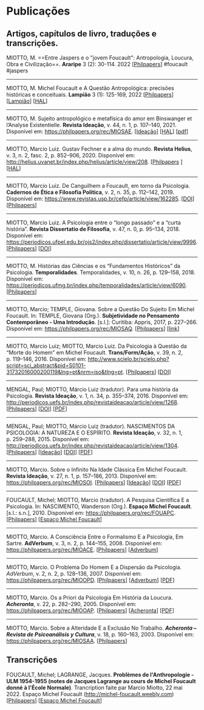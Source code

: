 # Publicações

## Artigos, capítulos de livro, traduções e transcrições.

<div class="branco" markdown="1">

MIOTTO, M. ==Entre Jaspers e o "jovem Foucault": Antropologia, Loucura, Obra e Civilização==. **Araripe** 3 (2): 30-114. 2022 [[Philpapers](https://philpapers.org/rec/MIOEJE)] #foucault #jaspers

</div>

---

MIOTTO, M. Michel Foucault e A Questão Antropológica: precisões históricas e conceituais. **Lampião** 3 (1): 125-169, 2022 [[Philpapers](https://philpapers.org/rec/MIOMFE)] [[Lampião](https://www.seer.ufal.br/index.php/lampiao/article/view/15622)]  [[HAL](https://hal.science/hal-04119186)]

---

MIOTTO, M. Sujeito antropológico e metafísica do amor em Binswanger et l’Analyse Existentielle. **Revista Ideação**, v. 44, n. 1, p. 107–140, 2021. Disponível em: <https://philpapers.org/rec/MIOSAE>. [[Ideação](http://periodicos.uefs.br/index.php/revistaideacao/article/view/7649)] [[HAL](https://hal.archives-ouvertes.fr/hal-03480835)] [[pdf](https://askesis.hypotheses.org/files/2021/12/Miotto-Sujeito-antropologico-e-metafisica-do-amor-em-Binswanger-et-l-Analyse-Existentielle.pdf)]

---

MIOTTO, Marcio Luiz. Gustav Fechner e a alma do mundo. **Revista Helius**, v. 3, n. 2, fasc. 2, p. 852–906, 2020. Disponível em: <http://helius.uvanet.br/index.php/helius/article/view/208>. [[Philpapers](https://philpapers.org/rec/MIOGFE) ] [[HAL](https://hal.archives-ouvertes.fr/hal-03182830)]

---

MIOTTO, Marcio Luiz. De Canguilhem a Foucault, em torno da Psicologia. **Cadernos de Ética e Filosofia Política**, v. 2, n. 35, p. 112–142, 2019. Disponível em: <https://www.revistas.usp.br/cefp/article/view/162285>. [[DOI](https://doi.org/10.11606/issn.1517-0128.v2i35p112-142)] [[Philpapers](https://philpapers.org/rec/MIODCA)]

---

MIOTTO, Marcio Luiz. A Psicologia entre o “longo passado” e a “curta história”. **Revista Dissertatio de Filosofia**, v. 47, n. 0, p. 95–134, 2018. Disponível em: <https://periodicos.ufpel.edu.br/ojs2/index.php/dissertatio/article/view/9996>. [[Philpapers](https://philpapers.org/rec/LUIAPE)] [[DOI](http://dx.doi.org/10.15210/dissertatio.v47i0.9996)]

---

MIOTTO, M. Histórias das Ciências e os “Fundamentos Históricos” da Psicologia. **Temporalidades**. Temporalidades, v. 10, n. 26, p. 129–158, 2018. Disponível em: <https://periodicos.ufmg.br/index.php/temporalidades/article/view/6090>. [[Philpapers](https://philpapers.org/rec/LUIHDC)]

---

MIOTTO, Marcio; TEMPLE, Giovana. Sobre a Questão Do Sujeito Em Michel Foucault. In: TEMPLE, Giovana (Org.). **Subjetividade no Pensamento Contemporâneo - Uma Introdução**. [s.l.]: Curitiba: Appris, 2017, p. 227–266. Disponível em: <https://philpapers.org/rec/MIOSAQ>. [[Philpapers](https://philpapers.org/rec/MIOSAQ)] [[link](https://www.editoraappris.com.br/produto/1947-subjetividade-no-pensamento-do-sculo-xx-uma-introduo)]

---

MIOTTO, Marcio Luiz; MIOTTO, Marcio Luiz. Da Psicologia à Questão da “Morte do Homem” em Michel Foucault. **Trans/Form/Ação**, v. 39, n. 2, p. 119–146, 2016. Disponível em: <http://www.scielo.br/scielo.php?script=sci_abstract&pid=S0101-31732016000200119&lng=pt&nrm=iso&tlng=pt>. [[Philpapers](https://philpapers.org/rec/MIODP)] [[DOI](http://dx.doi.org/10.1590/s0101-31732016000200007)]

---

MENGAL, Paul; MIOTTO, Márcio Luiz (tradutor). Para uma história da Psicologia. **Revista Ideação**, v. 1, n. 34, p. 355–374, 2016. Disponível em: <http://periodicos.uefs.br/index.php/revistaideacao/article/view/1268>. [[Philpapers](https://philpapers.org/rec/MENPUH)] [[DOI](http://dx.doi.org/10.13102/ideac.v1i34.1268)] [[PDF](https://askesis.hypotheses.org/mengal-para-uma-historia-da-psicologia-miotto-trad-ideacao-n34_jul_dez2016)]

---

MENGAL, Paul; MIOTTO, Márcio Luiz (tradutor). NASCIMENTOS DA PSICOLOGIA: A NATUREZA E O ESPÍRITO. **Revista Ideação**, v. 32, n. 1, p. 259–288, 2015. Disponível em: <http://periodicos.uefs.br/index.php/revistaideacao/article/view/1304>. [[Philpapers](https://philpapers.org/rec/MENNDP-3)] [[Ideação](http://periodicos.uefs.br/index.php/revistaideacao/article/view/1304)] [[DOI](http://dx.doi.org/10.13102/ideac.v1i32.1304)] [[PDF](https://askesis.hypotheses.org/files/2020/11/Mengal-Nascimentos-da-Psicologia-A-Natureza-e-o-Espirito-Miotto-tradutor.pdf)]

---

MIOTTO, Marcio. Sobre o Infinito Na Idade Clássica Em Michel Foucault. **Revista Ideação**, v. 27, n. 1, p. 157–186, 2013. Disponível em: <https://philpapers.org/rec/MIOSOI>. [[Philpapers](https://philpapers.org/rec/MIOSOI)] [[Ideação](http://periodicos.uefs.br/index.php/revistaideacao/issue/view/55)] [[DOI](http://dx.doi.org/10.13102/ideac.v1i27)] [[PDF](https://askesis.hypotheses.org/files/2020/11/Miotto-Sobre-o-infinito-na-Idade-Classica-em-Michel-Foucault-Ideacao-27-2013.pdf)]

---

FOUCAULT, Michel; MIOTTO, Marcio (tradutor). A Pesquisa Científica E a Psicologia. In: NASCIMENTO, Wanderson (Org.). **Espaço Michel Foucault**. [s.l.: s.n.], 2010. Disponível em: <https://philpapers.org/rec/FOUAPC>. [[Philpapers](https://philpapers.org/rec/FOUAPC)] [[Espaço Michel Foucault](http://michel-foucault.weebly.com/textos.html)]

---

MIOTTO, Marcio. A Consciência Entre o Formalismo E a Psicologia, Em Sartre. **AdVerbum**, v. 3, n. 2, p. 144–155, 2008. Disponível em: <https://philpapers.org/rec/MIOACE>. [[Philpapers](https://philpapers.org/rec/MIOACE)] [[Adverbum](http://www.psicanaliseefilosofia.com.br/adverbum/artigospublicados.html)]

---

MIOTTO, Marcio. O Problema Do Homem E a Dispersão da Psicologia. *AdVerbum*, v. 2, n. 2, p. 128–136, 2007. Disponível em: <https://philpapers.org/rec/MIOOPD>. [[Philpapers](https://philpapers.org/rec/MIOOPD)] [[Adverbum](http://geocities.ws/askesis/O%20problema%20do%20Homem%20e%20a%20dispersão%20da%20Psicologia%20AdVerbum%202%20%282%29:%20128-136.%202007.)] [[PDF](https://askesis.hypotheses.org/files/2020/11/Miotto-O-problema-do-Homem-e-a-Dispersao-da-Psicologia-Adverbum-2007.pdf)] 

---

MIOTTO, Marcio. Os a Priori da Psicologia Em História da Loucura. ***Acheronta***, v. 22, p. 282–290, 2005. Disponível em: <https://philpapers.org/rec/MIOOAP>. [[Philpapers](https://philpapers.org/rec/MIOOAP)] [[Acheronta](http://www.acheronta.org/acheronta22/miotto.htm)] [[PDF](https://askesis.hypotheses.org/miotto-os-a-priori-da-psicologia-em-historia-da-loucura-acheronta-22-2005)]

---

MIOTTO, Marcio. Sobre a Alteridade E a Exclusão No Trabalho. ***Acheronta – Revista de Psicoanálisis y Cultura***, v. 18, p. 160–163, 2003. Disponível em: <https://philpapers.org/rec/MIOSAA>. [[Philpapers](https://philpapers.org/rec/MIOSAA)]

## Transcrições

FOUCAULT, Michel; LAGRANGE, Jacques. **Problèmes de l'Anthropologie - ULM 1954-1955 (notes de Jacques Lagrange au cours de Michel Foucault donné à l'École Normale)**. Trancription faite par Marcio Miotto, 22 mai 2022. Espaço Michel Foucault (http://michel-foucault.weebly.com) [[Philpapers](https://philpapers.org/rec/FOUPDL)] [[Espaço Michel Foucault](http://michel-foucault.weebly.com/uploads/1/3/2/1/13213792/foucault___lagrange_-_problemes_de_l_anthropologie.pdf)]


